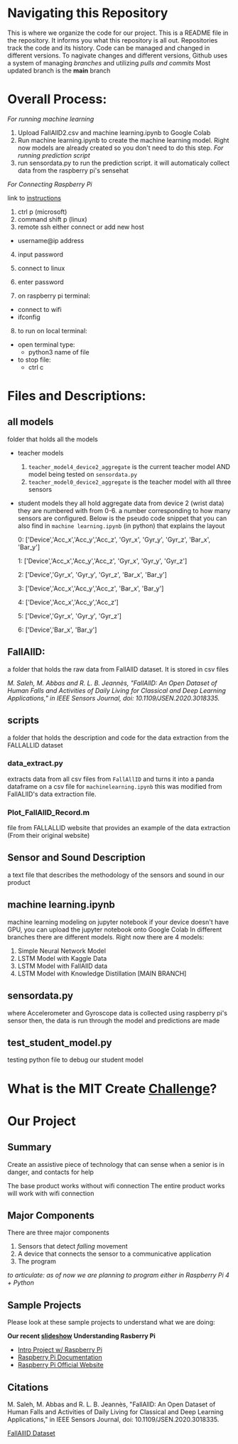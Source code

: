 # Navigating this Repository
This is where we organize the code for our project. This is a README file in the repository. It informs you what this repository is all out.
Repositories track the code and its history. Code can be managed and changed in different versions. To nagivate changes and different versions, Github uses a system of managing *branches* and utilizing *pulls and commits*
Most updated branch is the **main** branch

# Overall Process:
*For running machine learning*
1. Upload FallAllD2.csv and machine learning.ipynb to Google Colab
2. Run machine learning.ipynb to create the machine learning model. Right now models are already created so you don't need to do this step. 
*For running prediction script*
4. run sensordata.py to run the prediction script. it will automaticaly collect data from the raspberry pi's sensehat

*For Connecting Raspberry Pi* 

link to [instructions](https://projects.raspberrypi.org/en/projects/getting-started-with-the-sense-hat/8)
1. ctrl p (microsoft)
2. command shift p (linux)
3. remote ssh either connect or add new host
  - username@ip address
4. input password 
5. connect to linux
6. enter password

7. on raspberry pi terminal:
- connect to wifi 
- ifconfig

8. to run on local terminal:
- open terminal
type:
   -  python3 name of file
- to stop file:
   -  ctrl c 

# Files and Descriptions:
## all models
  folder that holds all the models 
  - teacher models 
     1. `teacher_model4_device2_aggregate` is the current teacher model AND model being tested on `sensordata.py`
     2. `teacher_model0_device2_aggregate` is the teacher model with all three sensors 
  - student models
    they all hold aggregate data from device 2 (wrist data) 
    they are numbered with from 0-6. a number corresponding to how many sensors are configured. Below is the 
    pseudo code snippet that you can also find in `machine learning.ipynb` (in python) that explains the layout

    0: ['Device','Acc_x','Acc_y','Acc_z', 'Gyr_x', 'Gyr_y', 'Gyr_z', 'Bar_x', 'Bar_y']

    1: ['Device','Acc_x','Acc_y','Acc_z', 'Gyr_x', 'Gyr_y', 'Gyr_z']

    2: ['Device','Gyr_x', 'Gyr_y', 'Gyr_z', 'Bar_x', 'Bar_y']

    3: ['Device','Acc_x','Acc_y','Acc_z', 'Bar_x', 'Bar_y']

    4: ['Device','Acc_x','Acc_y','Acc_z']

    5: ['Device','Gyr_x', 'Gyr_y', 'Gyr_z']

    6: ['Device','Bar_x', 'Bar_y']
    
## FallAllD: 
  a folder that holds the raw data from FallAllD dataset. It is stored in csv files

  *M. Saleh, M. Abbas and R. L. B. Jeannès, "FallAllD: An Open Dataset of Human Falls and Activities of Daily Living for Classical and Deep Learning Applications," in IEEE Sensors Journal, doi: 10.1109/JSEN.2020.3018335.*

  ## scripts
  a folder that holds the description and code for the data extraction from the FALLALLID dataset
   ### data_extract.py
   extracts data from all csv files from `FallAllID` and turns it into a panda dataframe on a csv file for `machinelearning.ipynb`
   this was modified from FallALlID's data extraction file. 
   ### Plot_FallAllD_Record.m
   file from FALLALLID website that provides an example of the data extraction (From their original website)
## Sensor and Sound Description
a text file that describes the methodology of the sensors and sound in our product
## machine learning.ipynb
  machine learning modeling on jupyter notebook
  if your device doesn't have GPU, you can upload the jupyter notebook onto Google Colab
  In different branches there are different models. Right now there are 4 models:
   1. Simple Neural Network Model
   2. LSTM Model with Kaggle Data
   3. LSTM Model with FallAllD data
   4. LSTM Model with Knowledge Distillation [MAIN BRANCH]
## sensordata.py
  where Accelerometer and Gyroscope data is collected using raspberry pi's sensor 
  then, the data is run through the model and predictions are made 
## test_student_model.py
testing python file to debug our student model
# What is the MIT Create [Challenge](https://sites.google.com/view/beaver-works-assistive-tech/create-challenge/the-challenge)?

# Our Project
## Summary
Create an assistive piece of technology that can sense when a senior is in danger, and contacts for help

The base product works without wifi connection
The entire product works will work with wifi connection

## Major Components
There are three major components
1) Sensors that detect *falling* movement
2) A device that connects the sensor to a communicative application
3) The program

*to articulate: as of now we are planning to program either in Raspberry Pi 4  + Python*

## Sample Projects
Please look at these sample projects to understand what we are doing:

**Our recent [slideshow](https://docs.google.com/presentation/d/1UKiu0qB-KCjSiXp1Kg6J7CR_UiFspL7GR_qOvW0-YNU/edit#slide=id.g1d6b888cecd_3_1340)**
**Understanding Rasberry Pi**
- [Intro Project  w/ Raspberry Pi](https://projects.raspberrypi.org/en/projects/getting-started-with-the-sense-hat/8)
- [Raspberry Pi Documentation](https://www.raspberrypi.com/documentation/accessories/sense-hat.html)
- [Raspberry Pi Official Website](https://www.raspberrypi.com/)


## Citations
M. Saleh, M. Abbas and R. L. B. Jeannès, "FallAllD: An Open Dataset of Human Falls and Activities of Daily Living for Classical and Deep Learning Applications," in IEEE Sensors Journal, doi: 10.1109/JSEN.2020.3018335.

[FallAllID Dataset](https://ieee-dataport.org/open-access/fallalld-comprehensive-dataset-human-falls-and-activities-daily-living)